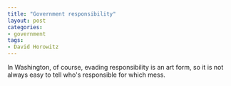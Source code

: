 ```yaml
---
title: "Government responsibility"
layout: post
categories:
- government
tags:
- David Horowitz
---
```


In Washington, of course, evading responsibility is an art form, so it is not always easy to tell who's responsible for which mess.